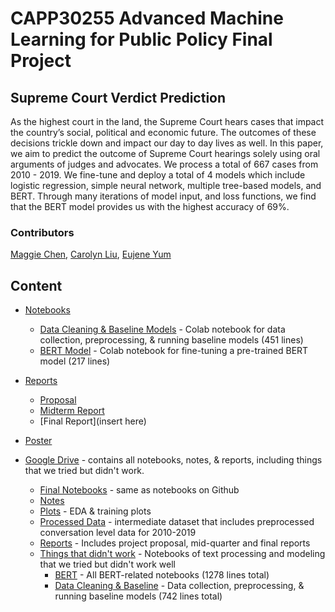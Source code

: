 # CAPP30255 Advanced Machine Learning for Public Policy Final Project

## Supreme Court Verdict Prediction
As the highest court in the land, the Supreme Court hears cases that impact the country’s social,
political and economic future. The outcomes of these decisions trickle down and impact our day
to day lives as well. In this paper, we aim to predict the outcome of Supreme Court hearings
solely using oral arguments of judges and advocates. We process a total of 667 cases from 2010 -
2019. We fine-tune and deploy a total of 4 models which include logistic regression, simple neural
network, multiple tree-based models, and BERT. Through many iterations of model input, and loss
functions, we find that the BERT model provides us with the highest accuracy of 69%.

### Contributors
[Maggie Chen](https://github.com/maggiechen615), [Carolyn Liu](https://crliu4.github.io), [Eujene Yum](https://github.com/eujeneyumm)

## Content
* [Notebooks](https://github.com/Crliu4/supreme_court_verdict_predictor/tree/main/notebooks)
    * [Data Cleaning & Baseline Models](https://github.com/Crliu4/supreme_court_verdict_predictor/blob/main/notebooks/Data_Cleaning_%26_Baseline.ipynb) - Colab notebook for data collection, preprocessing, & running baseline models (451 lines)
    * [BERT Model](https://github.com/Crliu4/supreme_court_verdict_predictor/blob/main/notebooks/BERT_final.ipynb) - Colab notebook for fine-tuning a pre-trained BERT model (217 lines)

* [Reports](https://github.com/Crliu4/supreme_court_verdict_predictor/tree/main/reports)
    * [Proposal](https://github.com/Crliu4/supreme_court_verdict_predictor/blob/main/reports/Proposal.pdf)
    * [Midterm Report](https://github.com/Crliu4/supreme_court_verdict_predictor/blob/main/reports/Midterm_Checkpoint.pdf)
    * [Final Report](insert here)

* [Poster](https://github.com/Crliu4/supreme_court_verdict_predictor/blob/main/poster.pdf)

* [Google Drive](https://drive.google.com/drive/folders/1ekVi6lI5QrRkn5W8ZJCBbUF_1cwaveay) - contains all notebooks, notes, & reports, including things that we tried but didn't work.
    * [Final Notebooks](https://drive.google.com/drive/folders/15mPxoUk4r4JvOc47LX3vtJC0FPp1r1sG) - same as notebooks on Github
    * [Notes](https://drive.google.com/drive/folders/1pMpiMc2AGiLFetsHc0tphfEVPfjrA7Bh)
    * [Plots](https://drive.google.com/drive/folders/1KZtALbyCQgYH_H1CQGwKUIV-pffF9x5o) - EDA & training plots
    * [Processed Data](https://drive.google.com/drive/folders/1kGfP14xK4La_vAjVTAlYXeGxcz6hbV1-) - intermediate dataset that includes preprocessed conversation level data for 2010-2019
    * [Reports](https://drive.google.com/drive/folders/1k7KkoDSlTA8F2h7h1rQbl4AMmvwRZjqc) - Includes project proposal, mid-quarter and final reports
    * [Things that didn't work](https://drive.google.com/drive/folders/1SW35F_Pt_ZxvQpo-VzXohUakvu-VBQGg) - Notebooks of text processing and modeling that we tried but didn't work well
        * [BERT](https://drive.google.com/drive/folders/1-d7m8VgNJUEewkBv-d3CBf_83sIwq5pn) - All BERT-related notebooks (1278 lines total)
        * [Data Cleaning & Baseline](https://drive.google.com/drive/folders/16PS9ZFRRl0RYM1nxaGZyoyGcpfs3C5-Y) - Data collection, preprocessing, & running baseline models (742 lines total)

